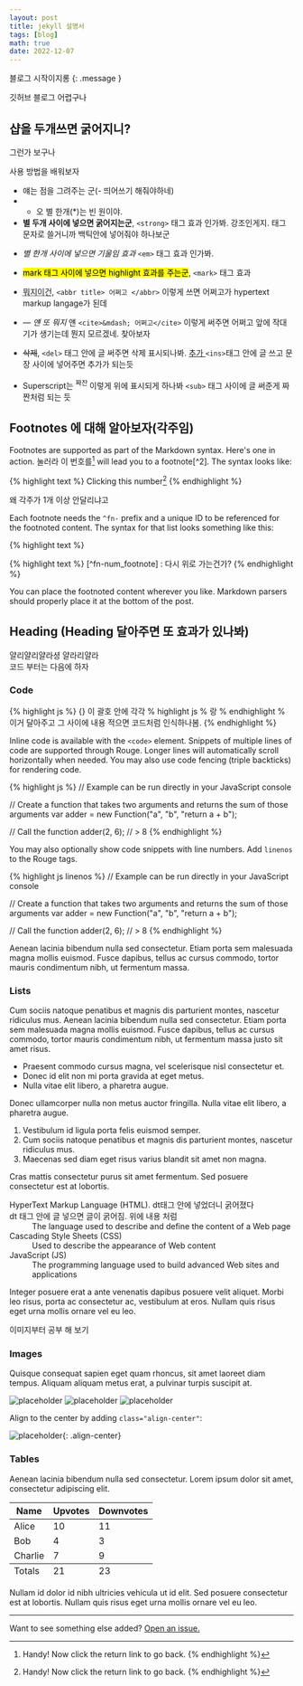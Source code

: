 ```yaml
---
layout: post
title: jekyll 설명서
tags: [blog]
math: true
date: 2022-12-07
---
```


<!-- Welcome to **Not Pure Poole**! This is an example post to show the layout. -->

블로그 시작이지롱
{: .message }

<!-- 2020-09-29 23:18 +0800 -->
<!-- First, do you notice the TOC on the right side? Try to scroll down to read this post, you'll find that the TOC is always sticky in the viewport.

Cum sociis natoque penatibus et magnis <a href="#">dis parturient montes</a>, nascetur ridiculus mus. *Aenean eu leo quam.* Pellentesque ornare sem lacinia quam venenatis vestibulum. Sed posuere consectetur est at lobortis. Cras mattis consectetur purus sit amet fermentum.

> Curabitur blandit tempus porttitor. Nullam quis risus eget urna mollis ornare vel eu leo. Nullam id dolor id nibh ultricies vehicula ut id elit.

Etiam porta **sem malesuada magna** mollis euismod. Cras mattis consectetur purus sit amet fermentum. Aenean lacinia bibendum nulla sed consectetur. -->

깃허브 블로그 어렵구나

<!-- ## Inline HTML elements -->

## 샵을 두개쓰면 굵어지니?

그런가 보구나

<!-- HTML defines a long list of available inline tags, a complete list of which can be found on the [Mozilla Developer Network](https://developer.mozilla.org/en-US/docs/Web/HTML/Element). -->

사용 방법을 배워보자

- 얘는 점을 그려주는 군(- 띄어쓰기 해줘야하네)
- - 오 별 한개(\*)는 빈 원이야.
- **별 두개 사이에 넣으면 굵어지는군**, `<strong>` 태그 효과 인가봐. 강조인게지. 태그 문자로 쓸거니까 백틱안에 넣어줘야 하나보군
<!-- - **To bold text**, use `<strong>`. -->
- _별 한개 사이에 넣으면 기울임 효과_ `<em>` 태그 효과 인가봐.
<!-- - *To italicize text*, use `<em>`. -->
- <mark>mark 태그 사이에 넣으면 highlight 효과를 주는군</mark>, `<mark>` 태그 효과

<!-- - <mark>To highlight</mark>, use `<mark>`. -->

- <abbr title = "HyperText Markup Langage">뭐지이건</abbr>, `<abbr title> 어쩌고 </abbr>` 이렇게 쓰면 어쩌고가 hypertext markup langage가 된데

<!-- - Abbreviations, like <abbr title="HyperText Markup Langage">HTML</abbr> should use `<abbr>`, with an optional `title` attribute for the full phrase. -->

- <cite>&mdash; 얜 또 뭐지</cite> 얜 `<cite>&mdash; 어쩌고</cite>` 이렇게 써주면 어쩌고 앞에 작대기가 생기는데 뭔지 모르겠네. 찾아보자

<!-- - Citations, like <cite>&mdash; Mark Otto</cite>, should use `<cite>`. -->

- <del>삭제</del>, `<del>` 태그 안에 글 써주면 삭제 표시되나봐. <ins> 추가 </ins> `<ins>`태그 안에 글 쓰고 문장 사이에 넣어주면 추가가 되는듯
<!-- - <del>Deleted</del> text should use `<del>` and <ins>inserted</ins> text should use `<ins>`. -->
- Superscript는 <sup> 짜잔 </sup> 이렇게 위에 표시되게 하나봐 `<sub>` 태그 사이에 글 써준게 짜짠처럼 되는 듯
<!-- - Superscript <sup>text</sup> uses `<sup>` and subscript <sub>text</sub> uses `<sub>`. -->

<!-- Most of these elements are styled by browsers with few modifications on our part. -->

## Footnotes 에 대해 알아보자(각주임)

Footnotes are supported as part of the Markdown syntax. Here's one in action. 눌러라 이 번호를[^fn-sample_footnote] will lead you to a footnote[^2]. The syntax looks like:

{% highlight text %}
Clicking this number[^fn-sample_footnote]
{% endhighlight %}

왜 각주가 1개 이상 안달리냐고

<!-- <sup>[2](#footnote_2)</sup> -->

<!-- {% highlight text %}
뭔지 모르겠네[^fn-ex_footnote]
{% endhighlight %} -->

Each footnote needs the `^fn-` prefix and a unique ID to be referenced for the footnoted content. The syntax for that list looks something like this:

{% highlight text %}
[^fn-sample_footnote]: Handy! Now click the return link to go back.
{% endhighlight %}

{% highlight text %}
[^fn-num_footnote] : 다시 위로 가는건가?
{% endhighlight %}

You can place the footnoted content wherever you like. Markdown parsers should properly place it at the bottom of the post.

## Heading (Heading 달아주면 또 효과가 있나봐)

<!-- Vivamus sagittis lacus vel augue rutrum faucibus dolor auctor. Duis mollis, est non commodo luctus, nisi erat porttitor ligula, eget lacinia odio sem nec elit. Morbi leo risus, porta ac consectetur ac, vestibulum at eros. -->

얄리얄리얄라셩 얄라리얄라  
코드 부터는 다음에 하자

### Code

{% highlight js %}
{} 이 괄호 안에 각각 % highlight js % 랑 % endhighlight % 이거 달아주고 그 사이에 내용 적으면 코드처럼 인식하나봄.
{% endhighlight %}

Inline code is available with the `<code>` element. Snippets of multiple lines of code are supported through Rouge. Longer lines will automatically scroll horizontally when needed. You may also use code fencing (triple backticks) for rendering code.

{% highlight js %}
// Example can be run directly in your JavaScript console

// Create a function that takes two arguments and returns the sum of those arguments
var adder = new Function("a", "b", "return a + b");

// Call the function
adder(2, 6);
// > 8
{% endhighlight %}

You may also optionally show code snippets with line numbers. Add `linenos` to the Rouge tags.

{% highlight js linenos %}
// Example can be run directly in your JavaScript console

// Create a function that takes two arguments and returns the sum of those arguments
var adder = new Function("a", "b", "return a + b");

// Call the function
adder(2, 6);
// > 8
{% endhighlight %}

Aenean lacinia bibendum nulla sed consectetur. Etiam porta sem malesuada magna mollis euismod. Fusce dapibus, tellus ac cursus commodo, tortor mauris condimentum nibh, ut fermentum massa.

### Lists

Cum sociis natoque penatibus et magnis dis parturient montes, nascetur ridiculus mus. Aenean lacinia bibendum nulla sed consectetur. Etiam porta sem malesuada magna mollis euismod. Fusce dapibus, tellus ac cursus commodo, tortor mauris condimentum nibh, ut fermentum massa justo sit amet risus.

- Praesent commodo cursus magna, vel scelerisque nisl consectetur et.
- Donec id elit non mi porta gravida at eget metus.
- Nulla vitae elit libero, a pharetra augue.

Donec ullamcorper nulla non metus auctor fringilla. Nulla vitae elit libero, a pharetra augue.

1. Vestibulum id ligula porta felis euismod semper.
2. Cum sociis natoque penatibus et magnis dis parturient montes, nascetur ridiculus mus.
3. Maecenas sed diam eget risus varius blandit sit amet non magna.

Cras mattis consectetur purus sit amet fermentum. Sed posuere consectetur est at lobortis.

<dl>
  <dt>HyperText Markup Language (HTML). dt태그 안에 넣었더니 굵어졌다</dt>
  dt 태그 안에 글 넣으면 글이 굵어짐. 위에 내용 처럼

  <dd>The language used to describe and define the content of a Web page</dd>

  <dt>Cascading Style Sheets (CSS)</dt>
  <dd>Used to describe the appearance of Web content</dd>

  <dt>JavaScript (JS)</dt>
  <dd>The programming language used to build advanced Web sites and applications</dd>
</dl>

Integer posuere erat a ante venenatis dapibus posuere velit aliquet. Morbi leo risus, porta ac consectetur ac, vestibulum at eros. Nullam quis risus eget urna mollis ornare vel eu leo.

이미지부터 공부 해 보기

### Images

Quisque consequat sapien eget quam rhoncus, sit amet laoreet diam tempus. Aliquam aliquam metus erat, a pulvinar turpis suscipit at.

![placeholder](http://placehold.it/800x400 "Large example image")
![placeholder](http://placehold.it/400x200 "Medium example image")
![placeholder](http://placehold.it/200x200 "Small example image")

Align to the center by adding `class="align-center"`:

![placeholder](http://placehold.it/400x200 "Medium example image"){: .align-center}

### Tables

Aenean lacinia bibendum nulla sed consectetur. Lorem ipsum dolor sit amet, consectetur adipiscing elit.

<table>
  <thead>
    <tr>
      <th>Name</th>
      <th>Upvotes</th>
      <th>Downvotes</th>
    </tr>
  </thead>
  <tfoot>
    <tr>
      <td>Totals</td>
      <td>21</td>
      <td>23</td>
    </tr>
  </tfoot>
  <tbody>
    <tr>
      <td>Alice</td>
      <td>10</td>
      <td>11</td>
    </tr>
    <tr>
      <td>Bob</td>
      <td>4</td>
      <td>3</td>
    </tr>
    <tr>
      <td>Charlie</td>
      <td>7</td>
      <td>9</td>
    </tr>
  </tbody>
</table>

Nullam id dolor id nibh ultricies vehicula ut id elit. Sed posuere consectetur est at lobortis. Nullam quis risus eget urna mollis ornare vel eu leo.

---

Want to see something else added? <a href="https://github.com/vszhub/not-pure-poole/issues/new">Open an issue.</a>

[^fn-sample_footnote]: Handy! Now click the return link to go back.

<!-- [^fn-ex_footnote] : 다시 위로 가는건가? -->
<!-- <a name = "footnoet_2">2</a>: 두 번째 주석 -->

[^1]: 첫번째 주석

<!-- [^2] : 두번 째 주석 -->
